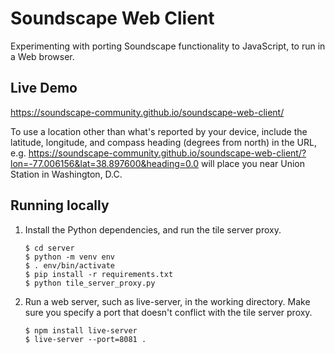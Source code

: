 # Soundscape Web Client

Experimenting with porting Soundscape functionality to JavaScript, to run in a Web browser.

## Live Demo

https://soundscape-community.github.io/soundscape-web-client/

To use a location other than what's reported by your device, include the latitude, longitude, and compass heading (degrees from north) in the URL, e.g. https://soundscape-community.github.io/soundscape-web-client/?lon=-77.006156&lat=38.897600&heading=0.0 will place you near Union Station in Washington, D.C.

## Running locally

1. Install the Python dependencies, and run the tile server proxy.
    ```
    $ cd server
    $ python -m venv env
    $ . env/bin/activate
    $ pip install -r requirements.txt
    $ python tile_server_proxy.py
    ```
2. Run a web server, such as live-server, in the working directory. Make sure you specify a port that doesn't conflict with the tile server proxy.
    ```
    $ npm install live-server
    $ live-server --port=8081 .
    ```

